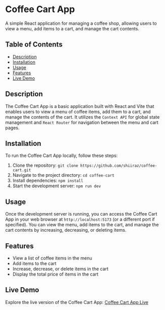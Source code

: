 # Coffee Cart App

A simple React application for managing a coffee shop, allowing users to view a menu, add items to a cart, and manage the cart contents.

## Table of Contents

- [Description](#description)
- [Installation](#installation)
- [Usage](#usage)
- [Features](#features)
- [Live Demo](#live-demo)
  

## Description

The Coffee Cart App is a basic application built with React and Vite that enables users to view a menu of coffee items, add them to a cart, and manage the contents of the cart. It utilizes the `Context API` for global state management and `React Router` for navigation between the menu and cart pages.

## Installation

To run the Coffee Cart App locally, follow these steps:

1. Clone the repository: `git clone https://github.com/shiiraz/coffee-cart.git`
2. Navigate to the project directory: `cd coffee-cart`
3. Install dependencies: `npm install`
4. Start the development server: `npm run dev`

## Usage

Once the development server is running, you can access the Coffee Cart App in your web browser at `http://localhost:5173` (or a different port if specified). You can view the menu, add items to the cart, and manage the cart contents by increasing, decreasing, or deleting items.

## Features

- View a list of coffee items in the menu
- Add items to the cart
- Increase, decrease, or delete items in the cart
- Display the total price of items in the cart

## Live Demo

Explore the live version of the Coffee Cart App: [Coffee Cart App Live](https://koffee-cart.netlify.app/)
